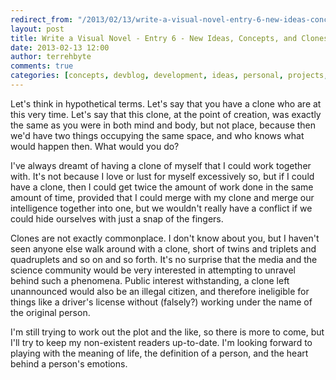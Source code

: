```yaml
---
redirect_from: "/2013/02/13/write-a-visual-novel-entry-6-new-ideas-concepts-and-clones/"
layout: post
title: Write a Visual Novel - Entry 6 - New Ideas, Concepts, and Clones?!
date: 2013-02-13 12:00
author: terrehbyte
comments: true
categories: [concepts, devblog, development, ideas, personal, projects, visualnovel, worklog]
---
```

Let's think in hypothetical terms. Let's say that you have a clone who are at
this very time. Let's say that this clone, at the point of creation, was exactly
the same as you were in both mind and body, but not place, because then we'd
have two things occupying the same space, and who knows what would happen then.
What would you do?  

I've always dreamt of having a clone of myself that I could work together with.
It's not because I love or lust for myself excessively so, but if I could have a
clone, then I could get twice the amount of work done in the same amount of
time, provided that I could merge with my clone and merge our intelligence
together into one, but we wouldn't really have a conflict if we could hide
ourselves with just a snap of the fingers.  

Clones are not exactly commonplace. I don't know about you, but I haven't seen
anyone else walk around with a clone, short of twins and triplets and
quadruplets and so on and so forth. It's no surprise that the media and the
science community would be very interested in attempting to unravel behind such
a phenomena. Public interest withstanding, a clone left unannounced would also
be an illegal citizen, and therefore ineligible for things like a driver's
license without (falsely?) working under the name of the original person.  

I'm still trying to work out the plot and the like, so there is more to come,
but I'll try to keep my non-existent readers up-to-date. I'm looking forward to
playing with the meaning of life, the definition of a person, and the heart
behind a person's emotions.